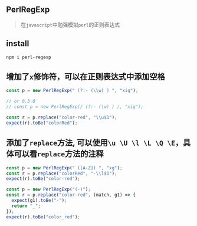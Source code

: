 ## PerlRegExp

> 在`javascript`中勉强模拟`perl`的正则表达式

## install
```
npm i perl-regexp
```

## 增加了`x`修饰符，可以在正则表达式中添加空格
```ts
const p = new PerlRegExp(" (?:- (\\w) ) ", "xig");

// or 0.3.0
// const p = new PerlRegExp(/ (?:- (\w) ) /, "xig");

const r = p.replace("color-red", "\\u$1");
expect(r).toBe("colorRed");
```

## 添加了`replace`方法, 可以使用`\u \U \l \L \Q \E`，具体可以看`replace`方法的注释
```ts
const p = new PerlRegExp(" ([A-Z]) ", "xg");
const r = p.replace("colorRed", "-\\l$1");
expect(r).toBe("color-red");

const p = new PerlRegExp("(-)");
const r = p.replace("color-red", (match, g1) => {
  expect(g1).toBe("-");
  return "_";
});
expect(r).toBe("color_red");
```